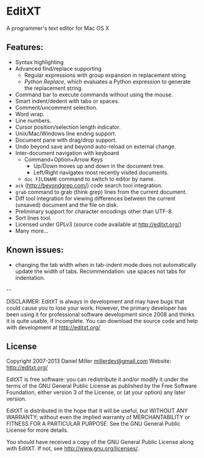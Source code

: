 # EditXT

A programmer's text editor for Mac OS X

## Features:

- Syntax highlighting
- Advanced find/replace supporting
  - Regular expressions with group expansion in replacement string
  - *Python Replace*, which evaluates a Python expression to generate the
    replacement string.
- Command bar to execute commands without using the mouse.
- Smart indent/dedent with tabs or spaces.
- Comment/uncomment selection.
- Word wrap.
- Line numbers.
- Cursor position/selection length indicator.
- Unix/Mac/Windows line ending support.
- Document pane with drag/drop support.
- Undo beyond save and beyond auto-reload on external change.
- Inter-document navigation with keyboard
  - Command+Option+Arrow Keys
    - Up/Down moves up and down in the document tree.
    - Left/Right navigates most recently visited documents.
  - `doc FILENAME` command to switch to editor by name.
- `ack` (http://beyondgrep.com/) code search tool integration.
- `grab` command to grab (think grep) lines from the current document.
- Diff tool integration for viewing differences between the current (unsaved)
  document and the file on disk.
- Preliminary support for character encodings other than UTF-8.
- Sort lines tool.
- Licensed under GPLv3 (source code available at http://editxt.org/)
- Many more...

## Known issues:

- changing the tab width when in tab-indent mode does not automatically update
  the width of tabs. Recommendation: use spaces not tabs for indentation.

--

DISCLAIMER: EditXT is always in development and may have bugs that could
cause you to lose your work. However, the primary developer has been using it
for professional software development since 2008 and thinks it is quite
usable, if incomplete. You can download the source code and help with
development at http://editxt.org/

## License

Copyright 2007-2013 Daniel Miller <millerdev@gmail.com>
Website: http://editxt.org/

EditXT is free software: you can redistribute it and/or modify
it under the terms of the GNU General Public License as published by
the Free Software Foundation, either version 3 of the License, or
(at your option) any later version.

EditXT is distributed in the hope that it will be useful,
but WITHOUT ANY WARRANTY; without even the implied warranty of
MERCHANTABILITY or FITNESS FOR A PARTICULAR PURPOSE.  See the
GNU General Public License for more details.

You should have received a copy of the GNU General Public License
along with EditXT.  If not, see <http://www.gnu.org/licenses/>.
